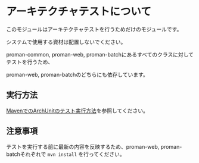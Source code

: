 # アーキテクチャテストについて

このモジュールはアーキテクチャテストを行うためだけのモジュールです。

システムで使用する資材は配置しないでください。

proman-common, proman-web, proman-batchにあるすべてのクラスに対してテストを行うため、

proman-web, proman-batchのどちらにも依存しています。

## 実行方法

[MavenでのArchUnitのテスト実行方法](../../../サンプルプロジェクト開発ガイド/PGUT工程/proman-style-guide/java/staticanalysis/archunit/docs/Maven-settings.md)を参照してください。

## 注意事項

テストを実行する前に最新の内容を反映するため、proman-web, proman-batchそれぞれで `mvn install` を行ってください。
